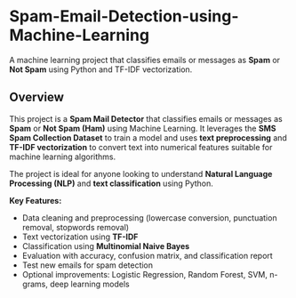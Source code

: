 
#  Spam-Email-Detection-using-Machine-Learning

A machine learning project that classifies emails or messages as **Spam** or **Not Spam** using Python and TF-IDF vectorization.

## Overview
This project is a **Spam Mail Detector** that classifies emails or messages as **Spam** or **Not Spam (Ham)** using Machine Learning. It leverages the **SMS Spam Collection Dataset** to train a model and uses **text preprocessing** and **TF-IDF vectorization** to convert text into numerical features suitable for machine learning algorithms.  

The project is ideal for anyone looking to understand **Natural Language Processing (NLP)** and **text classification** using Python.

**Key Features:**
- Data cleaning and preprocessing (lowercase conversion, punctuation removal, stopwords removal)
- Text vectorization using **TF-IDF**
- Classification using **Multinomial Naive Bayes**
- Evaluation with accuracy, confusion matrix, and classification report
- Test new emails for spam detection
- Optional improvements: Logistic Regression, Random Forest, SVM, n-grams, deep learning models


